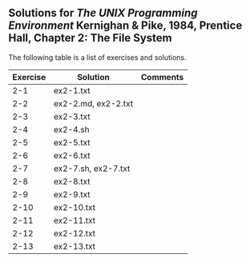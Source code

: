 ## Solutions for _The UNIX Programming Environment_ Kernighan & Pike, 1984, Prentice Hall, Chapter 2: The File System

The following table is a list of exercises and solutions.

|Exercise|Solution|Comments|
|--------|--------|--------|
|2-1     |ex2-1.txt        |        |
|2-2     |ex2-2.md, ex2-2.txt        |        |
|2-3     | ex2-3.txt       |        |
|2-4     | ex2-4.sh       |        |
|2-5     | ex2-5.txt      |        |
|2-6     | ex2-6.txt       |        |
|2-7     | ex2-7.sh, ex2-7.txt      |        |
|2-8     | ex2-8.txt      |        |
|2-9     | ex2-9.txt      |        |
|2-10    |  ex2-10.txt       |        |
|2-11    |  ex2-11.txt      |        |
|2-12    |  ex2-12.txt      |        |
|2-13    |  ex2-13.txt      |        |


